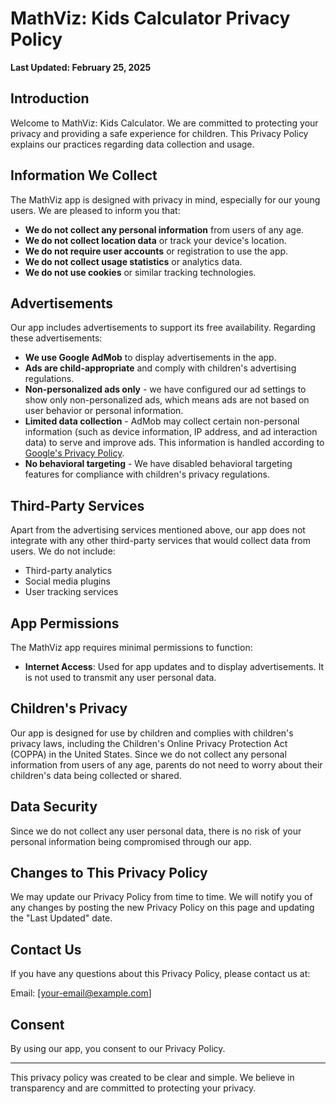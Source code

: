 # MathViz: Kids Calculator Privacy Policy

**Last Updated: February 25, 2025**

## Introduction

Welcome to MathViz: Kids Calculator. We are committed to protecting your privacy and providing a safe experience for children. This Privacy Policy explains our practices regarding data collection and usage.

## Information We Collect

The MathViz app is designed with privacy in mind, especially for our young users. We are pleased to inform you that:

- **We do not collect any personal information** from users of any age.
- **We do not collect location data** or track your device's location.
- **We do not require user accounts** or registration to use the app.
- **We do not collect usage statistics** or analytics data.
- **We do not use cookies** or similar tracking technologies.

## Advertisements

Our app includes advertisements to support its free availability. Regarding these advertisements:

- **We use Google AdMob** to display advertisements in the app.
- **Ads are child-appropriate** and comply with children's advertising regulations.
- **Non-personalized ads only** - we have configured our ad settings to show only non-personalized ads, which means ads are not based on user behavior or personal information.
- **Limited data collection** - AdMob may collect certain non-personal information (such as device information, IP address, and ad interaction data) to serve and improve ads. This information is handled according to [Google's Privacy Policy](https://policies.google.com/privacy).
- **No behavioral targeting** - We have disabled behavioral targeting features for compliance with children's privacy regulations.

## Third-Party Services

Apart from the advertising services mentioned above, our app does not integrate with any other third-party services that would collect data from users. We do not include:

- Third-party analytics
- Social media plugins
- User tracking services

## App Permissions

The MathViz app requires minimal permissions to function:

- **Internet Access**: Used for app updates and to display advertisements. It is not used to transmit any user personal data.

## Children's Privacy

Our app is designed for use by children and complies with children's privacy laws, including the Children's Online Privacy Protection Act (COPPA) in the United States. Since we do not collect any personal information from users of any age, parents do not need to worry about their children's data being collected or shared.

## Data Security

Since we do not collect any user personal data, there is no risk of your personal information being compromised through our app.

## Changes to This Privacy Policy

We may update our Privacy Policy from time to time. We will notify you of any changes by posting the new Privacy Policy on this page and updating the "Last Updated" date.

## Contact Us

If you have any questions about this Privacy Policy, please contact us at:

Email: [your-email@example.com]

## Consent

By using our app, you consent to our Privacy Policy.

---

This privacy policy was created to be clear and simple. We believe in transparency and are committed to protecting your privacy. 
